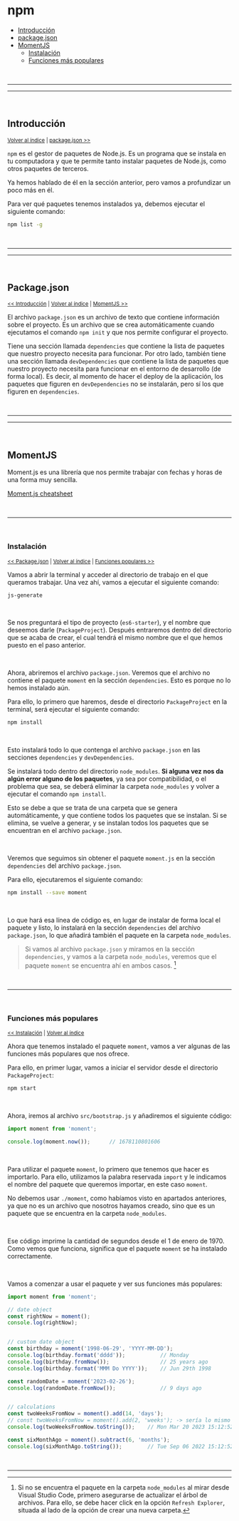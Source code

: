# npm

<div id="indice"></div>

* [Introducción](#introducción)
* [package.json](#packagejson)
* [MomentJS](#momentjs)
  * [Instalación](#instalación)
  * [Funciones más populares](#funciones-más-populares)


<br><hr>
<hr><br>


## Introducción

<sub>[Volver al índice](#indice) | [package.json >>](#packagejson)</sub>

`npm` es el gestor de paquetes de Node.js. Es un programa que se instala en tu computadora y que te permite tanto instalar paquetes de Node.js, como otros paquetes de terceros.

Ya hemos hablado de él en la sección anterior, pero vamos a profundizar un poco más en él.

Para ver qué paquetes tenemos instalados ya, debemos ejecutar el siguiente comando:

```bash
npm list -g
```


<br><hr>
<hr><br>


## Package.json

<sub>[<< Introducción](#introducción) | [Volver al índice](#indice) | [MomentJS >>](#momentjs)</sub>

El archivo `package.json` es un archivo de texto que contiene información sobre el proyecto. Es un archivo que se crea automáticamente cuando ejecutamos el comando `npm init` y que nos permite configurar el proyecto.

Tiene una sección llamada `dependencies` que contiene la lista de paquetes que nuestro proyecto necesita para funcionar. Por otro lado, también tiene una sección llamada `devDependencies` que contiene la lista de paquetes que nuestro proyecto necesita para funcionar en el entorno de desarrollo (de forma local). Es decir, al momento de hacer el deploy de la aplicación, los paquetes que figuren en `devDependencies` no se instalarán, pero sí los que figuren en `dependencies`.


<br><hr>
<hr><br>


## MomentJS

Moment.js es una librería que nos permite trabajar con fechas y horas de una forma muy sencilla.

[Moment.js cheatsheet](https://devhints.io/moment)


<br><hr><br>


### Instalación

<sub>[<< Package.json](#packagejson) | [Volver al índice](#indice) | [Funciones populares >>](#funciones-más-populares)</sub>

Vamos a abrir la terminal y acceder al directorio de trabajo en el que queramos trabajar. Una vez ahí, vamos a ejecutar el siguiente comando:

```bash
js-generate
```

<br>

Se nos preguntará el tipo de proyecto (`es6-starter`), y el nombre que deseemos darle (`PackageProject`). Después entraremos dentro del directorio que se acaba de crear, el cual tendrá el mismo nombre que el que hemos puesto en el paso anterior.

<br>

Ahora, abriremos el archivo `package.json`. Veremos que el archivo no contiene el paquete `moment` en la sección `dependencies`. Esto es porque no lo hemos instalado aún.

Para ello, lo primero que haremos, desde el directorio `PackageProject` en la terminal, será ejecutar el siguiente comando:

```bash
npm install
```

<br>

Esto instalará todo lo que contenga el archivo `package.json` en las secciones `dependencies` y `devDependencies`.

Se instalará todo dentro del directorio `node_modules`. **Si alguna vez nos da algún error alguno de los paquetes**, ya sea por compatibilidad, o el problema que sea, se deberá eliminar la carpeta `node_modules` y volver a ejecutar el comando `npm install`.

Esto se debe a que se trata de una carpeta que se genera automáticamente, y que contiene todos los paquetes que se instalan. Si se elimina, se vuelve a generar, y se instalan todos los paquetes que se encuentran en el archivo `package.json`.

<br>

Veremos que seguimos sin obtener el paquete `moment.js` en la sección `dependencies` del archivo `package.json`.

Para ello, ejecutaremos el siguiente comando:

```bash
npm install --save moment
```

<br>

Lo que hará esa línea de código es, en lugar de instalar de forma local el paquete y listo, lo instalará en la sección `dependencies` del archivo `package.json`, lo que añadirá también el paquete en la carpeta `node_modules`.

> Si vamos al archivo `package.json` y miramos en la sección `dependencies`, y vamos a la carpeta `node_modules`, veremos que el paquete `moment` se encuentra ahí en ambos casos. [^1]


<br><hr><br>


### Funciones más populares

<sub>[<< Instalación](#instalación) | [Volver al índice](#indice)</sub>

Ahora que tenemos instalado el paquete `moment`, vamos a ver algunas de las funciones más populares que nos ofrece.

Para ello, en primer lugar, vamos a iniciar el servidor desde el directorio `PackageProject`:

```bash
npm start
```

<br>

Ahora, iremos al archivo `src/bootstrap.js` y añadiremos el siguiente código:

```javascript
import moment from 'moment';

console.log(moment.now());      // 1678110801606
```

<br>

Para utilizar el paquete `moment`, lo primero que tenemos que hacer es importarlo. Para ello, utilizamos la palabra reservada `import` y le indicamos el nombre del paquete que queremos importar, en este caso `moment`.

No debemos usar `./moment`, como habíamos visto en apartados anteriores, ya que no es un archivo que nosotros hayamos creado, sino que es un paquete que se encuentra en la carpeta `node_modules`.

<br>

Ese código imprime la cantidad de segundos desde el 1 de enero de 1970. Como vemos que funciona, significa que el paquete `moment` se ha instalado correctamente.

<br>

Vamos a comenzar a usar el paquete y ver sus funciones más populares:

```javascript
import moment from 'moment';

// date object
const rightNow = moment();
console.log(rightNow);


// custom date object
const birthday = moment('1998-06-29', 'YYYY-MM-DD');
console.log(birthday.format('dddd'));           // Monday
console.log(birthday.fromNow());                // 25 years ago
console.log(birthday.format('MMM Do YYYY'));    // Jun 29th 1998

const randomDate = moment('2023-02-26');
console.log(randomDate.fromNow());              // 9 days ago


// calculations
const twoWeeksFromNow = moment().add(14, 'days');
// const twoWeeksFromNow = moment().add(2, 'weeks'); -> sería lo mismo
console.log(twoWeeksFromNow.toString());    // Mon Mar 20 2023 15:12:52 GMT+0100

const sixMonthAgo = moment().subtract(6, 'months');
console.log(sixMonthAgo.toString());        // Tue Sep 06 2022 15:12:52 GMT+0100
```


<br><hr>

[^1]: Si no se encuentra el paquete en la carpeta `node_modules` al mirar desde Visual Studio Code, primero asegurarse de actualizar el árbol de archivos. Para ello, se debe hacer click en la opción `Refresh Explorer`, situada al lado de la opción de crear una nueva carpeta.